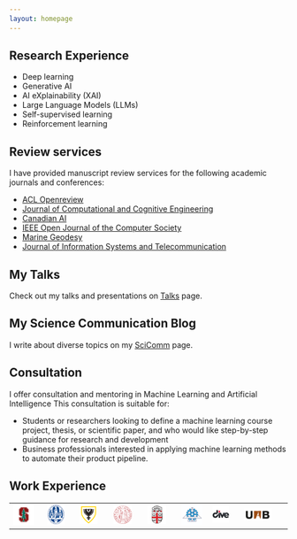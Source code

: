 ```yaml
---
layout: homepage
---
```



## Research Experience  

<!--  **Machine Learning:** -->
 <ul>
  <li>Deep learning</li>
  <li>Generative AI</li>
  <li>AI eXplainability (XAI) </li>
  <li>Large Language Models (LLMs) </li>
   <li>Self-supervised learning</li>
  <li>Reinforcement learning</li>
</ul> 


<!-- <ul style="margin:0 0 5px;">
  <li><a href="html_source_file/about.html"><autocolor>Learning</autocolor></a></li>
</ul>
<br> -->


## Review services 
I have provided manuscript review services for the following academic journals and conferences:
<ul style="margin:0 0 5px;">
  <li><a href="https://openreview.net/"><autocolor>ACL Openreview </autocolor></a></li>
  <li><a href="http://ojs.bonviewpress.com/index.php/JCCE/index"><autocolor>Journal of Computational and Cognitive Engineering </autocolor></a></li>
   <li><a href = "https://www.caiac.ca/en/conferences/canadianai-2023/home"> <autocolor>Canadian AI </autocolor></a></li>
  <li><a href="https://www.computer.org/csdl/journal/oj"><autocolor>IEEE Open Journal of the Computer Society </autocolor></a></li>
  <li><a href="https://www.tandfonline.com/journals/umgd20/"><autocolor>Marine Geodesy </autocolor></a></li>
  <li><a href="http://jist.ir/"><autocolor>Journal of Information Systems and Telecommunication </autocolor></a></li>  
</ul>
<!--<br>-->

## My Talks 
Check out my talks and presentations on [Talks](/talks/) page.

## My Science Communication Blog
I write about diverse topics on my [SciComm](/notes/) page.

## Consultation
I offer consultation and mentoring in Machine Learning and Artificial Intelligence
This consultation is suitable for:
- Students or researchers looking to define a machine learning course project, thesis, or scientific paper, and who would like step-by-step guidance for research and development
- Business professionals interested in applying machine learning methods to automate their product pipeline.

## Work Experience 

<table border="0">  
  <tr>
    <td><img src="/assets/img/stanf.png" style="width:80%"></td> 
    <td><img src="/assets/img/lei.png" style="width:70%"></td> 
    <td><img src="/assets/img/dal_logo.png" style="width:70%"></td> 
    <td><img src="/assets/img/padovalogo.png" style="width:70%"></td> 
        <td><img src="/assets/img/br2.png" style="width:70%"></td> 
    <td><img src="/assets/img/ute.jpeg" style="width:90%"></td> 
    <td><img src="/assets/img/dive.jpeg" style="width:70%"></td> 
    <td><img src="/assets/img/uab.png" style="width:70%"></td> 

  </tr> 
</table> 




<!-- Calendly badge widget begin -->
<link href="https://assets.calendly.com/assets/external/widget.css" rel="stylesheet">
<script src="https://assets.calendly.com/assets/external/widget.js" type="text/javascript" async></script>
<script type="text/javascript">window.onload = function() { Calendly.initBadgeWidget({ url: 'https://calendly.com/sadeghi-z/15-minute-meeting-clone', text: 'Schedule time with me', color: '#0069ff', textColor: '#ffffff', branding: undefined }); }</script>
<!-- Calendly badge widget end -->





